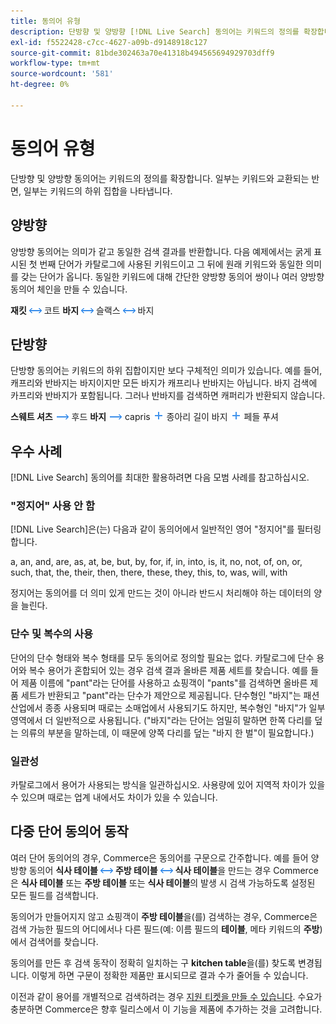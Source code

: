 ```yaml
---
title: 동의어 유형
description: 단방향 및 양방향 [!DNL Live Search] 동의어는 키워드의 정의를 확장합니다.
exl-id: f5522428-c7cc-4627-a09b-d9148918c127
source-git-commit: 81bde302463a70e41318b494565694929703dff9
workflow-type: tm+mt
source-wordcount: '581'
ht-degree: 0%

---
```


# 동의어 유형

단방향 및 양방향 동의어는 키워드의 정의를 확장합니다. 일부는 키워드와 교환되는 반면, 일부는 키워드의 하위 집합을 나타냅니다.

## 양방향

양방향 동의어는 의미가 같고 동일한 검색 결과를 반환합니다. 다음 예제에서는 굵게 표시된 첫 번째 단어가 카탈로그에 사용된 키워드이고 그 뒤에 원래 키워드와 동일한 의미를 갖는 단어가 옵니다. 동일한 키워드에 대해 간단한 양방향 동의어 쌍이나 여러 양방향 동의어 체인을 만들 수 있습니다.

**재킷** ![양방향 선택기](assets/btn-two-way.png) 코트
**바지** ![양방향 선택기](assets/btn-two-way.png) 슬랙스 ![양방향 선택기](assets/btn-two-way.png) 바지

## 단방향

단방향 동의어는 키워드의 하위 집합이지만 보다 구체적인 의미가 있습니다. 예를 들어, 캐프리와 반바지는 바지이지만 모든 바지가 캐프리나 반바지는 아닙니다. 바지 검색에 카프리와 반바지가 포함됩니다. 그러나 반바지를 검색하면 캐퍼리가 반환되지 않습니다.

**스웨트 셔츠** ![단방향 선택기](assets/btn-one-way.png) 후드
**바지** ![단방향 선택기](assets/btn-one-way.png) capris ![여러 단방향 선택기](assets/btn-multiple-one-way.png) 종아리 길이 바지 ![여러 단방향 선택기](assets/btn-multiple-one-way.png) 페들 푸셔

## 우수 사례

[!DNL Live Search] 동의어를 최대한 활용하려면 다음 모범 사례를 참고하십시오.

### &quot;정지어&quot; 사용 안 함

[!DNL Live Search]은(는) 다음과 같이 동의어에서 일반적인 영어 &quot;정지어&quot;를 필터링합니다.

a, an, and, are, as, at, be, but, by, for, if, in, into, is, it, no, not, of, on, or, such, that, the, their, then, there, these, they, this, to, was, will, with

정지어는 동의어를 더 의미 있게 만드는 것이 아니라 반드시 처리해야 하는 데이터의 양을 늘린다.

### 단수 및 복수의 사용

단어의 단수 형태와 복수 형태를 모두 동의어로 정의할 필요는 없다. 카탈로그에 단수 용어와 복수 용어가 혼합되어 있는 경우 검색 결과 올바른 제품 세트를 찾습니다. 예를 들어 제품 이름에 &quot;pant&quot;라는 단어를 사용하고 쇼핑객이 &quot;pants&quot;를 검색하면 올바른 제품 세트가 반환되고 &quot;pant&quot;라는 단수가 제안으로 제공됩니다. 단수형인 &quot;바지&quot;는 패션 산업에서 종종 사용되며 때로는 소매업에서 사용되기도 하지만, 복수형인 &quot;바지&quot;가 일부 영역에서 더 일반적으로 사용됩니다. (&quot;바지&quot;라는 단어는 엄밀히 말하면 한쪽 다리를 덮는 의류의 부분을 말하는데, 이 때문에 양쪽 다리를 덮는 &quot;바지 한 벌&quot;이 필요합니다.)

### 일관성

카탈로그에서 용어가 사용되는 방식을 일관하십시오. 사용량에 있어 지역적 차이가 있을 수 있으며 때로는 업계 내에서도 차이가 있을 수 있습니다.

## 다중 단어 동의어 동작

여러 단어 동의어의 경우, Commerce은 동의어를 구문으로 간주합니다. 예를 들어 양방향 동의어 **식사 테이블** ![양방향 선택기](assets/btn-two-way.png) **주방 테이블** ![양방향 선택기](assets/btn-two-way.png) **식사 테이블**&#x200B;을 만드는 경우 Commerce은 **식사 테이블** 또는 **주방 테이블** 또는 **식사 테이블**&#x200B;의 발생 시 검색 가능하도록 설정된 모든 필드를 검색합니다.

동의어가 만들어지지 않고 쇼핑객이 **주방 테이블**&#x200B;을(를) 검색하는 경우, Commerce은 검색 가능한 필드의 어디에서나 다른 필드(예: 이름 필드의 **테이블**, 메타 키워드의 **주방**)에서 검색어를 찾습니다.

동의어를 만든 후 검색 동작이 정확히 일치하는 구 **kitchen table**&#x200B;을(를) 찾도록 변경됩니다. 이렇게 하면 구문이 정확한 제품만 표시되므로 결과 수가 줄어들 수 있습니다.

이전과 같이 용어를 개별적으로 검색하려는 경우 [지원 티켓을 만들 수 있습니다](https://experienceleague.adobe.com/en/docs/commerce-knowledge-base/kb/help-center-guide/magento-help-center-user-guide). 수요가 충분하면 Commerce은 향후 릴리스에서 이 기능을 제품에 추가하는 것을 고려합니다.
